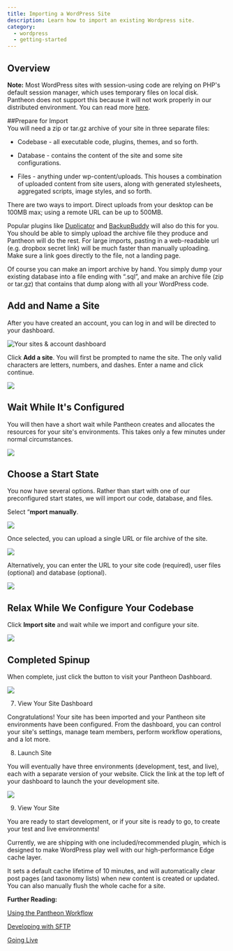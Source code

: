 ```yaml
---
title: Importing a WordPress Site
description: Learn how to import an existing Wordpress site.
category:
  - wordpress
  - getting-started
---
```


## Overview  
 **Note:** Most WordPress sites with session-using code are relying on PHP's default session manager, which uses temporary files on local disk. Pantheon does not support this because it will not work properly in our distributed environment. You can read more [here](/docs/articles/wordpress/wordpress-and-php-sessions#wordpress-and-php-sessions).

##Prepare for Import  
You will need a zip or tar.gz archive of your site in three separate files:

* Codebase - all executable code, plugins, themes, and so forth.

* Database - contains the content of the site and some site configurations.

* Files - anything under wp-content/uploads. This houses a combination of uploaded content from site users, along with generated stylesheets, aggregated scripts, image styles, and so forth.

There are two ways to import. Direct uploads from your desktop can be 100MB max; using a remote URL can be up to 500MB.

Popular plugins like [Duplicator](http://wordpress.org/plugins/duplicator/) and [BackupBuddy](http://ithemes.com/codex/page/BackupBuddy) will also do this for you. You should be able to simply upload the archive file they produce and Pantheon will do the rest. For large imports, pasting in a web-readable url (e.g. dropbox secret link) will be much faster than manually uploading. Make sure a link goes directly to the file, not a landing page.

Of course you can make an import archive by hand. You simply dump your existing database into a file ending with “.sql”, and make an archive file (zip or tar.gz) that contains that dump along with all your WordPress code.

## Add and Name a Site

After you have created an account, you can log in and will be directed to your dashboard.


![Your sites & account dashboard](/source/docs/assets/images/desk_images/247520)


Click **Add a site**. You will first be prompted to name the site. The only valid characters are letters, numbers, and dashes. Enter a name and click continue.


![](/source/docs/assets/images/desk_images/247523)

## Wait While It's Configured

You will then have a short wait while Pantheon creates and allocates the resources for your site's environments. This takes only a few minutes under normal circumstances.

![](/source/docs/assets/images/desk_images/247524)

## Choose a Start State

You now have several options. Rather than start with one of our preconfigured start states, we will import our code, database, and files.


Select “**mport manually**.

 ![](/source/docs/assets/images/desk_images/247521)  


Once selected, you can upload a single URL or file archive of the site.  


 ![](/source/docs/assets/images/desk_images/259156)  


Alternatively, you can enter the URL to your site code (required), user files (optional) and database (optional).

 ![](/source/docs/assets/images/desk_images/247522)

## Relax While We Configure Your Codebase


Click **Import site** and wait while we import and configure your site.

![](/source/docs/assets/images/desk_images/247524)


## Completed Spinup


When complete, just click the button to visit your Pantheon Dashboard.


![](/source/docs/assets/images/desk_images/247525)



7. View Your Site Dashboard


Congratulations! Your site has been imported and your Pantheon site environments have been configured. From the dashboard, you can control your site's settings, manage team members, perform workflow operations, and a lot more.



8. Launch Site



You will eventually have three environments (development, test, and live), each with a separate version of your website. Click the link at the top left of your dashboard to launch the your development site.


![](/source/docs/assets/images/desk_images/247528)


9. View Your Site

You are ready to start development, or if your site is ready to go, to create your test and live environments!

Currently, we are shipping with one included/recommended plugin, which is designed to make WordPress play well with our high-performance Edge cache layer.

It sets a default cache lifetime of 10 minutes, and will automatically clear post pages (and taxonomy lists) when new content is created or updated. You can also manually flush the whole cache for a site.


**Further Reading:**


[Using the Pantheon Workflow](/docs/articles/sites/code/using-the-pantheon-workflow/)


[Developing with SFTP](/docs/articles/sites/code/developing-directly-with-sftp-mode)


[Going Live](/docs/articles/going-live)

